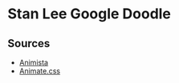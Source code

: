 # Stan Lee Google Doodle

## Sources
* [Animista](http://animista.net/)
* [Animate.css](https://daneden.github.io/animate.css/)